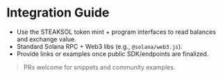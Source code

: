 # Integration Guide

- Use the STEAKSOL token mint + program interfaces to read balances and exchange value.
- Standard Solana RPC + Web3 libs (e.g., `@solana/web3.js`).
- Provide links or examples once public SDK/endpoints are finalized.

> PRs welcome for snippets and community examples.
